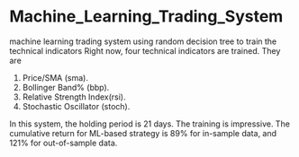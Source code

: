 # Machine_Learning_Trading_System
machine learning trading system using random decision tree to train the technical indicators
Right now, four technical indicators are trained. They are 
1. Price/SMA (sma).
2. Bollinger Band% (bbp).
3. Relative Strength Index(rsi).
4. Stochastic Oscillator (stoch).

In this system, the holding period is 21 days. 
The training is impressive. 
The cumulative return for ML-based strategy is 89% for in-sample data, and 121% for out-of-sample data. 

